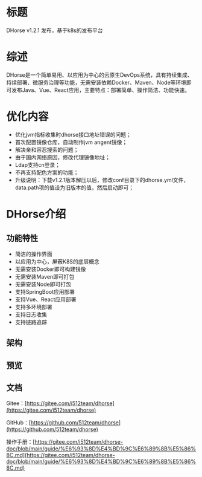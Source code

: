 # 标题

DHorse v1.2.1 发布，基于k8s的发布平台

# 综述

DHorse是一个简单易用、以应用为中心的云原生DevOps系统，具有持续集成、持续部署、微服务治理等功能，无需安装依赖Docker、Maven、Node等环境即可发布Java、Vue、React应用，主要特点：部署简单、操作简洁、功能快速。

# 优化内容
* 优化jvm指标收集时dhorse接口地址错误的问题；
* 首次配置镜像仓库，自动制作jvm angent镜像；
* 解决亲和容忍搜索的问题；
* 由于国内网络原因，修改代理镜像地址；
* Ldap支持cn登录；
* 不再支持配色方案的功能；
* 升级说明：下载v1.2.1版本解压以后，修改conf目录下的dhorse.yml文件，data.path项的值设为旧版本的值，然后启动即可；

# DHorse介绍

## 功能特性
* 简洁的操作界面
* 以应用为中心，屏蔽K8S的底层概念
* 无需安装Docker即可构建镜像
* 无需安装Maven即可打包
* 无需安装Node即可打包
* 支持SpringBoot应用部署
* 支持Vue、React应用部署
* 支持多环境部署
* 支持日志收集
* 支持链路追踪

## 架构


## 预览


## 文档

Gitee：[https://gitee.com/i512team/dhorse](https://gitee.com/i512team/dhorse)

GitHub：[https://github.com/512team/dhorse](https://github.com/512team/dhorse)

操作手册：[https://gitee.com/i512team/dhorse-doc/blob/main/guide/%E6%93%8D%E4%BD%9C%E6%89%8B%E5%86%8C.md](https://gitee.com/i512team/dhorse-doc/blob/main/guide/%E6%93%8D%E4%BD%9C%E6%89%8B%E5%86%8C.md)